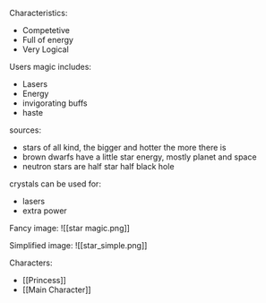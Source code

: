Characteristics:
* Competetive
* Full of energy
* Very Logical

Users magic includes:
* Lasers
* Energy
* invigorating buffs
* haste

sources: 
* stars of all kind, the bigger and hotter the more there is
* brown dwarfs have a little star energy, mostly planet and space
* neutron stars are half star half black hole

crystals can be used for:
* lasers
* extra power


Fancy image:
![[star magic.png]]

Simplified image:
![[star_simple.png]]


Characters:
* [[Princess]]
* [[Main Character]]